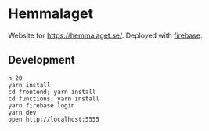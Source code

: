 # Hemmalaget

Website for https://hemmalaget.se/. Deployed with [firebase](https://console.firebase.google.com/u/0/project/hemmalaget-8e0ab/overview).

## Development

```
n 20
yarn install
cd frontend; yarn install
cd functions; yarn install
yarn firebase login
yarn dev
open http://localhost:5555
```
